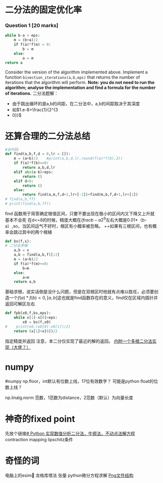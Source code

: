 # 二分法的固定优化率
### Question 1 [20 marks]
```python
while b-a > eps:
    m = (b+a)/2
    if f(a)*f(m) < 0:
        b = m
    else:
        a = m
return a
```

Consider the version of the algorithm implemented above. Implement a function `bisection_iterations(a,b,eps)` that returns the number of iterations that the algorithm will perform. **Note: you do not need to run the algorithm; analyse the implementation and find a formula for the number of iterations.**
二分法题解：
- 由于跳出循环的是a,b的间距，在二分法中，a,b的间距取决于其深度
- 如$1.e-8>\frac{1}{2^{3
- 0}}$

# 还算合理的二分法总结
```python
#全代码
def find(a,b,f,d = 0,lr = []):
    m = (a+b)/2    #print(a,b,d,lr,round(f(a)*f(b),3))
    if f(a)*f(b)<=0:
        return a,b,d,lr
    elif abs(a-b)<eps:
        return ()
    elif d>8:
        return ()
    else:
        return find(a,m,f,d+1,lr+[-1])+find(m,b,f,d+1,lr+[1])
# find(a,b,ff)
# print(find(a,b,ff))
```
find 函数用于简答确定根值区间，只要不要出现在极小的区间内又下降又上升就基本不会死
在d<=8的时候，精度大概在$/frac{b-a}{2^9}$左右大概是0.01*（b-a）,so，当区间运气不好时，根区有小概率被忽略。
++如果有三根区间，也有概率会跳过其中的两个根植
```python
def bs(f,x):
# 二分法求根
    a,b = x
    a,b = find(a,b,f)[:2]
    m = (a+b)/2
    if f(a)*f(m)<=0:
        b=m
    else:
        a=m
    return a,b
```
基础求根，说实话倒是没什么问题，但是在双根区时他就有点难以胜任，必须要创造一个$f(a)*f(b)<0,[a,b]$这也就是find函数存在的意义，find仅在区域内插针并返回可解区左右
```python
def fpb(x0,f,bs,eps):
    while x[1]-x[0]>eps:
        x0 = bs(f,x0)
#    print(x0,(x0[0]-x0[1])/2)
    return (x[1]+x[0])/2
```
指定精度并返回
注意，本二分仅实现了最近的解的返回。
[内附一个多根二分法实现（大佬？）](https://zhuanlan.zhihu.com/p/497806698?utm_id=0)
# numpy
#numpy
np.floor，int默认有位数上线，17位有效数字？
可能是python float的位数上线？

np.linalg.norm 范数，1范数为distance，2范数（默认）为向量长度
# 神奇的fixed point
先放个链接[# Python 实现数值分析二分法，牛顿法，不动点法解方程](https://blog.csdn.net/wwxy1995/article/details/82757894)
contraction mapping
lipschitz条件
# 奇怪的词
电脑上的esim🤣
龙格库塔法
张量
python微分方程求解
[Png文件结构](https://blog.csdn.net/BeatriceDluberry/article/details/123532416)
